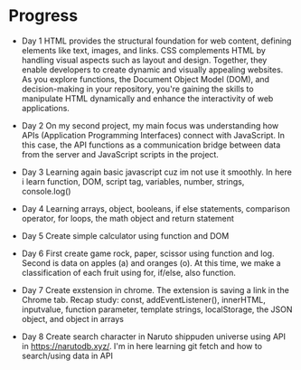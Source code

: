 # Progress

- Day 1
HTML provides the structural foundation for web content, defining elements like text, images, and links. CSS complements HTML by handling visual aspects such as layout and design. Together, they enable developers to create dynamic and visually appealing websites. As you explore functions, the Document Object Model (DOM), and decision-making in your repository, you're gaining the skills to manipulate HTML dynamically and enhance the interactivity of web applications.

- Day 2
On my second project, my main focus was understanding how APIs (Application Programming Interfaces) connect with JavaScript. In this case, the API functions as a communication bridge between data from the server and JavaScript scripts in the project.

- Day 3
Learning again basic javascript cuz im not use it smoothly. In here i learn function, DOM, script tag, variables, number, strings, console.log()

- Day 4
Learning arrays, object, booleans, if else statements, comparison operator, for loops, the math object and return statement

- Day 5
Create simple calculator using function and DOM

- Day 6
First create game rock, paper, scissor using function and log. Second is data on apples (a) and oranges (o). At this time, we make a classification of each fruit using for, if/else, also function.

- Day 7
Create exstension in chrome. The extension is saving a link in the Chrome tab. Recap study: const, addEventListener(), innerHTML, inputvalue, function parameter, template strings, localStorage, the JSON object, and object in arrays

- Day 8
Create search character in Naruto shippuden universe using API in https://narutodb.xyz/. I'm in here learning git fetch and how to search/using data in API
